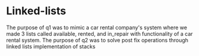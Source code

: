 # Linked-lists
The purpose of q1 was to mimic a car rental company's system where we made 3 lists called available, rented, and in_repair with functionality of a car rental system.  The purpose of q2 was to solve post fix operations through linked lists implementation of stacks
